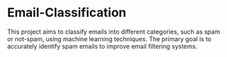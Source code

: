 # Email-Classification
This project aims to classify emails into different categories, such as spam or not-spam, using machine learning techniques. The primary goal is to accurately identify spam emails to improve email filtering systems.
